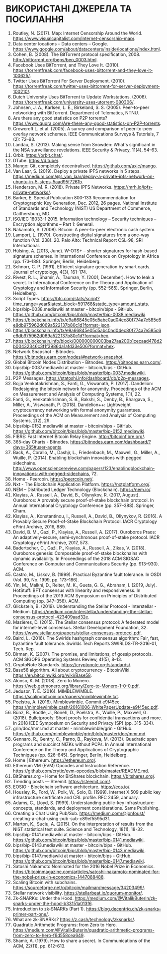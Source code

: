 # ВИКОРИСТАНІ ДЖЕРЕЛА ТА ПОСИЛАННЯ

1. Routley, N. (2017). Map: Internet Censorship Around the World. https://www.visualcapitalist.com/internet-censorship-map/.
2. Data center locations – Data centers – Google. https://www.google.com/about/datacenters/inside/locations/index.html.
3. Cohen, B. (2008). The BitTorrent protocol specification, 2008. http://bittorrent.org/beps/bep_0003.html.
4. Facebook Uses BitTorrent, and They Love It. (2010). https://torrentfreak.com/facebook-uses-bittorrent-and-they-love-it-100625/.
5. Twitter Uses BitTorrent For Server Deployment. (2010). https://torrentfreak.com/twitter-uses-bittorrent-for-server-deployment-100210/.
6. Dutch University Uses BitTorrent to Update Workstations. (2008). https://torrentfreak.com/university-uses-utorrent-080306/.
7. Johnsen, J. A., Karlsen, L. E., Birkeland, S. S. (2005). Peer-to-peer networking with BitTorrent. Department of Telematics, NTNU.
8. Are there any good statistics on P2P torrents? https://www.quora.com/Are-there-any-good-statistics-on-P2P-torrents.
9. Crowcroft L. et al. (2005). A survey and comparison of peer-to-peer overlay network schemes. IEEE Communications Surveys & Tutorials, 7 (2): 72–93.
10. Landau, S. (2013). Making sense from Snowden: What's significant in the NSA surveillance revelations. IEEE Security & Privacy, 11(4), 54–63.
11. Orbit. https://orbit.chat/.
12. DTube. https://d.tube/.
13. Mango: Git, completely decentralised. https://github.com/axic/mango.
14. Van Laar, S. (2019). Deploy a private IPFS networks in 5 steps. https://medium.com/@s_van_laar/deploy-a-private-ipfs-network-on-ubuntu-in-5-steps-5aad95f7261b.
15. Henderson, M. R. (2018). Private IPFS Networks. https://mrh.io/ipfs-private-networks/.
16. Barker, E. Special Publication 800-133 Recommendation for Cryptographic Key Generation, Dec. 2012, 26 pages. National Institute of Standards and Technology (NIST) US Department of Commerce, Gaithersburg, MD.
17. ISO/IEC 18033-1:2015. Information technology – Security techniques – Encryption algorithms – Part 1: General.
18. Nakamoto, S. (2008). Bitcoin: A peer-to-peer electronic cash system.
19. Lamport, L. (1979). Constructing digital signatures from a one-way function (Vol. 238). 20. Palo Alto: Technical Report CSL-98, SRI International.
20. Hülsing, A. (2013, June). W-OTS+ – shorter signatures for hash-based signature schemes. In International Conference on Cryptology in Africa (pp. 173–188). Springer, Berlin, Heidelberg.
21. Schnorr, C. P. (1991). Efficient signature generation by smart cards. Journal of cryptology, 4(3), 161–174.
22. Rivest, R. L., Shamir, A., Tauman, Y. (2001, December). How to leak a secret. In International Conference on the Theory and Application of Cryptology and Information Security (pp. 552–565). Springer, Berlin, Heidelberg.
23. Script Types. https://btc.com/stats/script?time_range=year&latest_block=591768&static_type=amount_stats.
24. bips/bip-0038.mediawiki at master - bitcoin/bips - GitHub. https://github.com/bitcoin/bips/blob/master/bip-0038.mediawiki.
25. https://blockchain.info/tx/e9a66845e05d5abc0ad04ec80f774a7e585c6e8db975962d069a522137b80c1d?format=json.
26. https://blockchain.info/tx/e9a66845e05d5abc0ad04ec80f774a7e585c6e8db975962d069a522137b80c1d?format=hex.
27. https://blockchain.info/block/000000000003ba27aa200b1cecaad478d2b00432346c3f1f3986da1afd33e506?format=hex.
28. Network Snapshot - Bitnodes. https://bitnodes.earn.com/nodes/#network-snapshot.
29. Global Bitcoin Nodes Distribution - Bitnodes. https://bitnodes.earn.com/.
30. bips/bip-0037.mediawiki at master - bitcoin/bips - GitHub. https://github.com/bitcoin/bips/blob/master/bip-0037.mediawiki.
31. P2P Messages. https://statoshi.info/dashboard/db/p2p-messages.
32. Bojja Venkatakrishnan, S., Fanti, G., Viswanath, P. (2017). Dandelion: Redesigning the bitcoin network for anonymity. Proceedings of the ACM on Measurement and Analysis of Computing Systems, 1(1), 22.
33. Fanti, G., Venkatakrishnan, S. B., Bakshi, S., Denby, B., Bhargava, S., Miller, A., Viswanath, P. (2018). Dandelion++: Lightweight cryptocurrency networking with formal anonymity guarantees. Proceedings of the ACM on Measurement and Analysis of Computing Systems, 2(2), 29.
34. bips/bip-0152.mediawiki at master - bitcoin/bips - GitHub. https://github.com/bitcoin/bips/blob/master/bip-0152.mediawiki.
35. FIBRE: Fast Internet Bitcoin Relay Engine. http://bitcoinfibre.org/.
36. 365-day Charts - Bitnodes. https://bitnodes.earn.com/dashboard/?days=365#user-agents.
37. Back, A., Corallo, M., Dashjr, L., Friedenbach, M., Maxwell, G., Miller, A., Wuille, P. (2014). Enabling blockchain innovations with pegged sidechains. http://www.opensciencereview.com/papers/123/enablingblockchain-innovations-with-pegged-sidechains, 72.
38. Home - Peercoin. https://peercoin.net/.
39. Nxt - The Blockchain Application Platform. https://nxtplatform.org/.
40. NEM – Distributed Ledger Technology (Blockchain). https://nem.io/.
41. Kiayias, A., Russell, A., David, B., Oliynykov, R. (2017, August). Ouroboros: A provably secure proof-of-stake blockchain protocol. In Annual International Cryptology Conference (pp. 357–388). Springer, Cham.
42. Kiayias, A., Konstantinou, I., Russell, A., David, B., Oliynykov, R. (2016). A Provably Secure Proof-of-Stake Blockchain Protocol. IACR Cryptology ePrint Archive, 2016, 889.
43. David, B. M., Gazi, P., Kiayias, A., Russell, A. (2017). Ouroboros Praos: An adaptively-secure, semi-synchronous proof-of-stake protocol. IACR Cryptology ePrint Archive, 2017, 573.
44. Badertscher, C., Gaži, P., Kiayias, A., Russell, A., Zikas, V. (2018). Ouroboros genesis: Composable proof-of-stake blockchains with dynamic availability. In Proceedings of the 2018 ACM SIGSAC Conference on Computer and Communications Security (pp. 913–930). ACM.
45. Castro, M., Liskov, B. (1999). Practical Byzantine fault tolerance. In OSDI (Vol. 99, No. 1999, pp. 173–186).
46. Yin, M., Malkhi, D., Reiter, M. K., Gueta, G. G., Abraham, I. (2019, July). HotStuff: BFT consensus with linearity and responsiveness. In Proceedings of the 2019 ACM Symposium on Principles of Distributed Computing (pp. 347–356). ACM.
47. Glickstein, B. (2019). Understanding the Stellar Protocol - Interstellar - Medium. https://medium.com/interstellar/understanding-the-stellar-consensus-protocol-423409aad32e.
48. Mazières, D. (2015). The Stellar consensus protocol: A federated model for internet-level consensus. Stellar Development Foundation, 32. https://www.stellar.org/papers/stellar-consensus-protocol.pdf.
49. Baird, L. (2016). The Swirlds hashgraph consensus algorithm: Fair, fast, byzantine fault tolerance. Swirlds Tech Reports SWIRLDS-TR-2016-01, Tech. Rep.
50. Birman, K. (2007). The promise, and limitations, of gossip protocols. ACM SIGOPS Operating Systems Review, 41(5), 8–13.
51. CryptoNote Standards. https://cryptonote.org/standards/.
52. Base58 algorithm. All about cryptocurrency - BitcoinWiki. https://en.bitcoinwiki.org/wiki/Base58.
53. Alonso, K. M. (2018). Zero to Monero. https://web.getmonero.org/library/Zero-to-Monero-1-0-0.pdf.
54. Jedusor, T. E. (2016). MIMBLEWIMBLE. https://scalingbitcoin.org/papers/mimblewimble.txt.
55. Poelstra, A. (2016). Mimblewimble. Commit e9f45ec. https://mimblewimble.cash/20161006-WhitePaperUpdate-e9f45ec.pdf.
56. Bünz, B., Bootle, J., Boneh, D., Poelstra, A., Wuille, P., Maxwell, G. (2018). Bulletproofs: Short proofs for confidential transactions and more. In 2018 IEEE Symposium on Security and Privacy (SP) (pp. 315–334).
57. grin/doc/mmr.md at master - mimblewimble/grin - GitHub. https://github.com/mimblewimble/grin/blob/master/doc/mmr.md.
58. Gennaro, R., Gentry, C., Parno, B., Raykova, M. (2013). Quadratic span programs and succinct NIZKs without PCPs. In Annual International Conference on the Theory and Applications of Cryptographic Techniques (pp. 626–645). Springer, Berlin, Heidelberg.
59. Home | Ethereum. https://ethereum.org/.
60. Ethereum VM (EVM) Opcodes and Instruction Reference. https://github.com/crytic/evm-opcodes/blob/master/README.md.
61. BitShares.org - Home for BitShares blockchain. https://bitshares.org/.
62. Trending posts — Steemit. https://steemit.com/.
63. EOSIO - Blockchain software architecture. https://eos.io/.
64. Housley, R., Ford, W., Polk, W., Solo, D. (1999). Internet X.509 public key infrastructure certificate and CRL profile. RFC 2459, January.
65. Adams, C., Lloyd, S. (1999). Understanding public-key infrastructure: concepts, standards, and deployment considerations. Sams Publishing.
66. Creating a Chat Using Pub/Sub. https://medium.com/@jonfoust/ creating-a-chat-using-pub-sub-c89ef5595d3f.
67. Marton, K., Suciu, A. (2015). On the interpretation of results from the NIST statistical test suite. Science and Technology, 18(1), 18-32.
68. bips/bip-0141.mediawiki at master - bitcoin/bips - GitHub. https://github.com/bitcoin/bips/blob/master/bip-0141.mediawiki.
69. bips/bip-0143.mediawiki at master - bitcoin/bips - GitHub. https://github.com/bitcoin/bips/blob/master/bip-0143.mediawiki.
70. bips/bip-0147.mediawiki at master - bitcoin/bips - GitHub. https://github.com/bitcoin/bips/blob/master/bip-0147.mediawiki.
71. Satoshi Nakamoto Nominated for the 2016 Nobel Prize in Economics. https://bitcoinmagazine.com/articles/satoshi-nakamoto-nominated-for-the-nobel-prize-in-economics-1447088488.
72. Scaling Bitcoin with subchains. https://sourceforge.net/p/bitcoin/mailman/message/34203499/.
73. Stellar network visibility. https://stellarbeat.io/quorum-monitor/.
74. Zk-SNARKs: Under the Hood. https://medium.com/@VitalikButerin/zk-snarks-under-the-hood-b33151a013f6.
75. Introduction to zk-SNARKs (Part 1). https://blog.decentriq.ch/zk-snarks-primer-part-one/.
76. What are zk-SNARKs? https://z.cash/technology/zksnarks/.
77. Quadratic Arithmetic Programs: from Zero to Hero. https://medium.com/@VitalikButerin/quadratic-arithmetic-programs-from-zero-to-hero-f6d558cea649.
78. Shamir, A. (1979). How to share a secret. In Communications of the ACM, 22(11), pp. 612–613.
